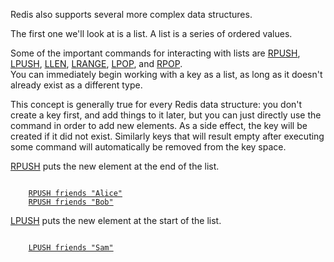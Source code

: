 Redis also supports several more complex data structures.

The first one we'll look at is a list.  A list is a series of ordered values.

Some of the important commands for interacting with lists are [RPUSH](#help), [LPUSH](#help), [LLEN](#help), [LRANGE](#help), [LPOP](#help), and [RPOP](#help).  
You can immediately begin working with a key as a list, as long as it doesn't already exist as a different type.

This concept is generally true for every Redis data structure: you don't create a key first, and add things to it later, but you can just directly use the command in order to add new elements. As a side effect, the key will be created if it did not exist. Similarly keys that will result empty after executing some command will automatically be removed from the key space.

[RPUSH](#help) puts the new element at the end of the list.

<pre><code>
    <a href="#run">RPUSH friends "Alice"</a>
    <a href="#run">RPUSH friends "Bob"</a>
</code></pre>

[LPUSH](#help) puts the new element at the start of the list.

<pre><code>
    <a href="#run">LPUSH friends "Sam"</a>
</code></pre>


